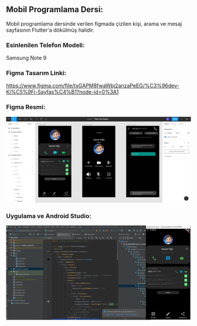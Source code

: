 ## Mobil Programlama Dersi:
Mobil programlama dersinde verilen figmada çizilen kişi, arama ve mesaj sayfasının Flutter'a dökülmüş halidir. 

### Esinlenilen Telefon Modeli:
Samsung Note 9

### Figma Tasarım Linki:
https://www.figma.com/file/txGAPM8fwaWbj2anzaPeEG/%C3%96dev-Ki%C5%9Fi-Sayfas%C4%B1?node-id=0%3A1

### Figma Resmi:
![alt text](<https://raw.githubusercontent.com/cryptosam/rehber/master/projeresim-github/figma-tasarimi.jpg>)

### Uygulama ve Android Studio:
![alt text](<https://raw.githubusercontent.com/cryptosam/rehber/master/projeresim-github/android-emulator.jpg>)
